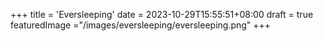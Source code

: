 +++
title = 'Eversleeping'
date = 2023-10-29T15:55:51+08:00
draft = true
featuredImage ="/images/eversleeping/eversleeping.png"
+++
